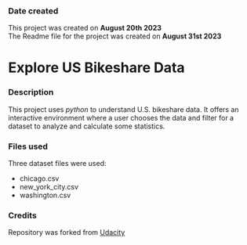 ### Date created
This project was created on **August 20th 2023**  
The Readme file for the project was created on **August 31st 2023**

# Explore US Bikeshare Data


### Description
This project uses _python_ to understand U.S. bikeshare data. It offers an interactive environment where a user chooses the data and filter for a dataset to analyze and calculate some statistics.

### Files used
Three dataset files were used:
- chicago.csv
- new_york_city.csv
- washington.csv

### Credits
Repository was forked from [Udacity](https://github.com/udacity/pdsnd_github.git) 

